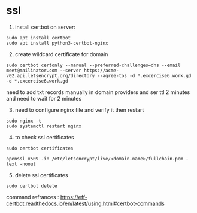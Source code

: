 # ssl

1. install certbot on server:
```
sudo apt install certbot
sudo apt install python3-certbot-nginx
```

2. create wildcard certificate for domain
```
sudo certbot certonly --manual --preferred-challenges=dns --email meet@mailinator.com --server https://acme-v02.api.letsencrypt.org/directory --agree-tos -d *.excercise6.work.gd -d *.excercise6.work.gd
```
need to add txt records manually in domain providers and ser ttl 2 minutes and need to wait for 2 minutes 

3. need to configure nginx file and verify it then restart
```
sudo nginx -t
sudo systemctl restart nginx
```

4. to check ssl certificates
```
sudo certbot certificates
```
```
openssl x509 -in /etc/letsencrypt/live/<domain-name>/fullchain.pem -text -noout
```

5. delete ssl certificates
```
sudo certbot delete
```

command refrances : https://eff-certbot.readthedocs.io/en/latest/using.html#certbot-commands
